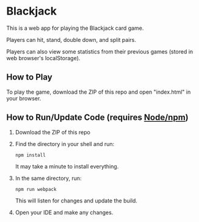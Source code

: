 # Blackjack
This is a web app for playing the Blackjack card game.

Players can hit, stand, double down, and split pairs.

Players can also view some statistics from their previous games (stored in web browser's localStorage).

## How to Play
To play the game, download the ZIP of this repo and open "index.html" in your browser.

## How to Run/Update Code (requires [Node/npm](https://nodejs.org/en/))
1. Download the ZIP of this repo
2. Find the directory in your shell and run:

   `npm install`
   
   It may take a minute to install everything.
3. In the same directory, run:

   `npm run webpack`
   
   This will listen for changes and update the build.
4. Open your IDE and make any changes.
